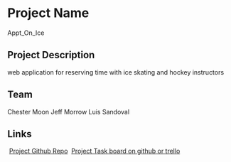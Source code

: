# Project Name
Appt_On_Ice
​
## Project Description
​web application for reserving time with ice skating and hockey instructors
## Team
Chester Moon​
Jeff Morrow
Luis Sandoval
## Links
​
[Project Github Repo](https://github.com/MastadonRising/Aptt_on_Ice)
​
[Project Task board on github or trello](https://github.com/MastadonRising/Aptt_on_Ice/projects/1)
​
